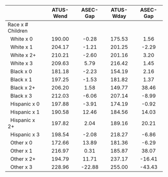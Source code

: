 
|                      |    ATUS-Wend |     ASEC-Gap |    ATUS-Wday |     ASEC-Gap |
| -------------------- | :----------: | :----------: | :----------: | :----------: |
| Race x # Children    |              |              |              |              |
| &nbsp;&nbsp;White x 0 |       190.00 |        -0.28 |       175.53 |         1.56 |
| &nbsp;&nbsp;White x 1 |       204.17 |        -1.21 |       201.25 |        -2.29 |
| &nbsp;&nbsp;White x 2+ |       210.21 |        -2.60 |       201.16 |         3.20 |
| &nbsp;&nbsp;White x 3 |       209.63 |         5.79 |       216.42 |         1.45 |
| &nbsp;&nbsp;Black x 0 |       181.18 |        -2.23 |       154.19 |         2.16 |
| &nbsp;&nbsp;Black x 1 |       197.25 |        -1.53 |       181.82 |         1.37 |
| &nbsp;&nbsp;Black x 2+ |       206.20 |         1.58 |       149.77 |        38.46 |
| &nbsp;&nbsp;Black x 3 |       212.03 |        -6.06 |       207.14 |        -8.99 |
| &nbsp;&nbsp;Hispanic x 0 |       197.88 |        -3.91 |       174.19 |        -0.92 |
| &nbsp;&nbsp;Hispanic x 1 |       190.58 |        12.46 |       184.56 |        14.03 |
| &nbsp;&nbsp;Hispanic x 2+ |       197.82 |         2.04 |       189.16 |        20.21 |
| &nbsp;&nbsp;Hispanic x 3 |       198.54 |        -2.08 |       218.27 |        -6.86 |
| &nbsp;&nbsp;Other x 0 |       172.66 |        13.89 |       181.36 |        -6.29 |
| &nbsp;&nbsp;Other x 1 |       216.97 |         0.31 |       185.87 |        38.07 |
| &nbsp;&nbsp;Other x 2+ |       194.79 |        11.71 |       237.17 |       -16.41 |
| &nbsp;&nbsp;Other x 3 |       228.96 |       -22.88 |       255.00 |       -43.43 |

